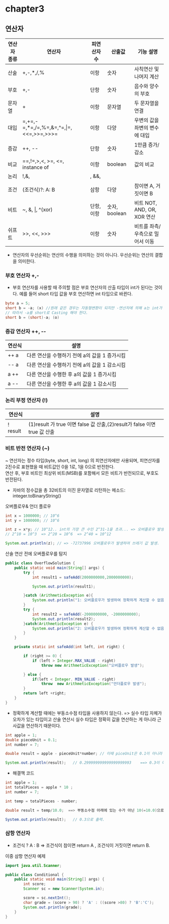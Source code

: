 # chapter3
## 연산자


| 연산자 종류 | 연산자                  | 피연산자 수  | 산출값 | 기능 설명 |
|-------------|-------------------------|--------------|--------|-----------|
| 산술        | +,-,*,/,%               |  이항        | 숫자   | 사칙연산 및 나머지 계산 |
| 부호        | +,-                     |  단항        | 숫자   | 음수와 양수의 부호      |
| 문자열      | +                       |  이항        | 문자열 | 두 문자열을 연결        |
| 대입        | =,+=,-=,*=,/=,%=,&=,^=,\|=, <<=,>>=,>>>= | 이항 | 다양 | 우변의 값을 좌변의 변수에 대입 | 
| 증감        | ++, --                  |  단항        | 숫자   | 1만큼 증가/감소         |
| 비교        | ==,!=,>,<, >=, <=, instance of | 이항  | boolean | 값의 비교              |
| 논리        | !,&, |, &&, ||          |  단항, 이항  | boolean | 논리적 NOT, AND, OR 연산 |
| 조건        | (조건식)?: A: B         |  삼항        | 다양    | 참이면 A, 거짓이면 B   |
| 비트        | ~, &, \|, ^(xor)         | 단항, 이항   | 숫자, boolean | 비트 NOT, AND, OR, XOR 연산 |
| 쉬프트      | >>, <<, >>>             | 이항          | 숫자    | 비트를 좌측/우측으로 밀어서 이동 |


* 연산자의 우선순위는 연산의 수행을 의미하는 것이 아니다. 우선순위는 연산의 결합을 의미한다.

### 부호 연산자  +,-
* 부호 연산자를 사용할 때 주의할 점은 부호 연산자의 산출 타입이 int가 된다는 것이다. 예를 들어 short 타입 값을 부호 연산하면 int 타입으로 바뀐다.

```java
byte a = 5;
short b = -a; (x) //원래 같은 경우는 자동형변환이 되지만 -연산자에 의해 a는 int가 되므로 컴파일 에러가 발생한다. 
// 따라서 -a를 short로 Casting 해야 한다. 
short b = (short)-a; (o)

```

### 증감 연산자 ++, --

| 연산식    |  설명    |
|-----------|----------|
| ++ a      | 다른 연산을 수행하기 전에 a의 값을 1 증가시킴 |
| -- a      | 다른 연산을 수행하기 전에 a의 값을 1 감소시킴 |
| a ++      | 다른 연산을 수행한 후 a의 값을 1 증가시킴     |
| a --      | 다른 연산을 수행한 후 a의 값을 1 감소시킴     |

### 논리 부정 연산자 (!)

| 연산식    | 설명     |
|-----------|----------|
| ! result  | (1)result 가 true 이면 false 값 산출,(2)result가 false 이면 true 값 산출 |

### 비트 반전 연산자 (~)

~ 연산자는 정수 타입(byte, short, int, long) 의 피연산자에만 사용되며, 피연산자를 2진수로 표현했을 때 비트값인 0을 1로, 1을 0으로 반전한다.<br>
연산 후, 부호 비트인 최상위 비트(MSB)를 포함해서 모든 비트가 반전되므로, 부호도 반전된다. <br>

* 자바의 정수값을 총 32비트의 이진 문자열로 리턴하는 메소드: integer.toBinaryString() 

오버플로우& 언더 플로우 <br>
```java
int x = 1000000; // 10^6  
int y = 1000000; // 10^6

int z = x*y; // 10^12.. int의 가장 큰 수인 2^31-1을 초과... => 오버플로우 발생.
// 2^10 = 10^3  => 2^20 = 10^6  => 2^40 = 10^12

System.out.println(z); // => -72737996 오버플로우가 발생하여 쓰레기 값 발생.
```

산술 연산 전에 오버플로우를 탐지<br>

```java
public class OverflowSolution {
    public static void main(String[] args) {
        try {
            int result1 = safeAdd(2000000000,2000000000);

            System.out.println(result1);

        }catch (ArithmeticException e){
            System.out.println("1: 오버플로우가 발생하여 정확하게 계산할 수 없음.");
        }
        try {
            int result2 = safeAdd(-2000000000, -2000000000);
            System.out.println(result2);
        }catch(ArithmeticException e) {
            System.out.println("2: 오버플로우가 발생하여 정확하게 계산할 수 없음.");
        }
    }

    private static int safeAdd(int left, int right) {

        if (right >= 0) {
            if (left > Integer.MAX_VALUE - right)
                throw new ArithmeticException("오버플로우 발생");

        } else {
            if(left < Integer. MIN_VALUE - right)
                throw  new ArithmeticException("언더플로우 발생");
        }
        return left +right;
    }
}
```

* 정확하게 계산할 때에는 부동소수점 타입을 사용하지 않는다. 
=> 실수 타입 자체가 오차가 있는 타입이고 산술 연산시 실수 타입은 정확히 값을 연산하는 게 아니라 근사값을 연산하기 때문이다. <br>

```java
int apple = 1;
double pieceUnit = 0.1;
int number = 7;

double result = apple - pieceUnit*number; // 이때 piceUnit은 0.1이 아니라 0.1의 근사값으로 곱한다.

System.out.println(result);   // 0.299999999999999999993    ==> 0.3이 아닌 오차가 있는 값 출력됨...
```

* 해결책 코드

```java
int apple = 1;
int totalPieces = apple * 10 ;
int number = 7;

int temp = totalPieces - number;

double result = temp/10.0;  ==> 부동소수점 아래에 있는 수가 아닌 10(=10.0)으로 나눔.

System.out.println(result);   // 0.3으로 출력.
```

### 삼항 연산자 

* 조건식 ? A : B    => 조건식이 참이면 return A , 조건식이 거짓이면 return B.

이중 삼항 연산자 예제 <br>

```java
import java.util.Scanner;

public class Conditional {
    public static void main(String[] args) {
        int score;
        Scanner sc = new Scanner(System.in);

        score = sc.nextInt();
        char grade = (score > 90) ? 'A' : ((score >80) ? 'B':'C');
        System.out.println(grade);
    }
}
```


